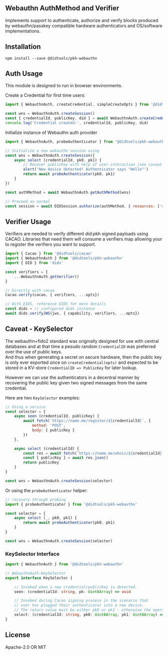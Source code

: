 ## Webauthn AuthMethod and Verifier

Implements support to authenticate, authorize and verify blocks produced
by webauthn/passkey compatible hardware authenticators and OS/software implementations.

## Installation

```
npm install --save @didtools/pkh-webauthn
```

## Auth Usage

This module is designed to run in browser environments.

Create a Credential for first time users:
```js
import { WebauthnAuth, createCredential, simpleCreateOpts } from '@didtools/pkh-webauthn'

const wns = WebauthnAuth.createSession()
const { credentialId, publicKey, did } = await WebauthnAuth.createCredential(wsn, simpleCreateOpts('richard@app'))
console.log('Credential created:', credentialId, publicKey, did)
```

Initialize instance of Webauthn auth provider

```js
import { WebauthnAuth, probeAuthenticator } from '@didtools/pkh-webauthn'

// Initialize a new webauthn session using
const wns = WebauthnAuth.createSession({
    async select (credentialId, pk0, pk1) {
        // Recover publicKey with help of user-interaction (see caveat below)
        alert('New device detected! Authenticator says "Hello"')
        return await probeAuthenticator(pk0, pk1)
    }
})

const authMethod = await WebauthnAuth.getAuthMethod(wns)

// Proceed as normal
const session = await DIDSession.authorize(authMethod, { resources: ['ceramic://nil'] })
```

## Verifier Usage

Verifiers are needed to verify different did:pkh signed payloads using CACAO. Libraries that need them will
consume a verifiers map allowing your to register the verifiers you want to support. 

```js
import { Cacao } from '@didtools/cacao'
import { WebauthnAuth } from '@didtools/pkh-webauthn'
import { DID } from 'dids'

const verifiers = {
	...WebauthnAuth.getVerifier()
}

// Directly with cacao
Cacao.verify(cacao, { verifiers, ...opts})

// With DIDS, reference DIDS for more details
const dids = // configured dids instance
await dids.verifyJWS(jws, { capability, verifiers, ...opts})
```

## Caveat - KeySelector

The webauthn+fido2 standard was originally designed for use with central databases and at that time
a pesudo random `CredentialID` was preferred over the use of public keys.  
And thus when generating a secret on secure hardware, then the public key is only ever exported once
on `createCredential(opts)` and expected to be stored in a KV-store `CredentialID => PublicKey` for later lookup.  

However we can use the authenticators in a decentral manner by recovering the public key given two signed messages from the same credential.

Here are two `KeySelector` examples:

```js
// Using a service
const selector = {
    async seen (credentialId, publicKey) {
        await fetch(`https://name.me/register/${credentialId}`, {
            method: 'POST',
            body: { publicKey }
        })
    },

    async select (credentialId) {
        const res = await fetch(`https://name.me/whois/${credentialId}`)
        const { publicKey } = await res.json()
        return publicKey
    }
}

const wns = WebauthnAuth.createSession(selector)
```

Or using the `probeAuthenticator` helper:
```js
// recovery through probing
import { probeAuthenticator } from '@didtools/pkh-webauthn'

const selector = {
    async select (_, pk0, pk1) {
        return await probeAuthenticator(pk0, pk1)
    }
}

const wns = WebauthnAuth.createSession(selector)
```

### KeySelector Interface

```ts
import { WebauthnAuth } from '@didtools/pkh-webauthn'

// WebauthnAuth.KeySelector
export interface KeySelector {

    // Invoked when a new credential/publicKey is detected.
    seen: (credentialId: string, pk: Uint8Array) => void

    // Invoked during Cacao signing process in the scenario that
    // user has plugged their authenticator into a new device.
    // The return value must be either pk0 or pk1 - otherwise the operation fails.
    select: (credentialId: string, pk0: Uint8Array, pk1: Uint8Array) => Uint8Array|null
}
```

## License

Apache-2.0 OR MIT
